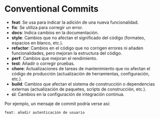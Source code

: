 # Conventional Commits

- **feat**: Se usa para indicar la adición de una nueva funcionalidad.
- **fix**: Se utiliza para corregir un error.
- **docs**: Indica cambios en la documentación.
- **style**: Cambios que no afectan el significado del código (formateo, espacios en blanco, etc.).
- **refactor**: Cambios en el código que no corrigen errores ni añaden funcionalidades, pero mejoran la estructura del código.
- **perf**: Cambios que mejoran el rendimiento.
- **test**: Añadir o corregir pruebas.
- **chore**: Actualizaciones de tareas de mantenimiento que no afectan el código de producción (actualización de herramientas, configuración, etc.).
- **build**: Cambios que afectan el sistema de construcción o dependencias externas (actualización de paquetes, scripts de construcción, etc.).
- **ci**: Cambios en la configuración de integración continua.

Por ejemplo, un mensaje de commit podría verse así:

```
feat: añadir autenticación de usuario
```